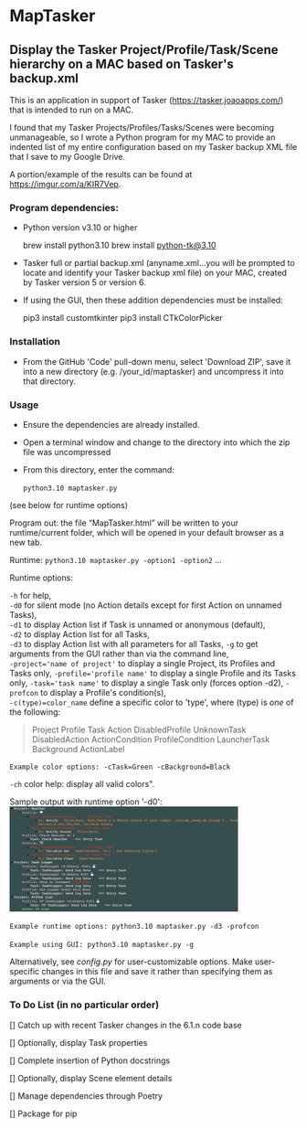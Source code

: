 # MapTasker
## Display the Tasker Project/Profile/Task/Scene hierarchy on a MAC based on Tasker's backup.xml

This is an application in support of Tasker (https://tasker.joaoapps.com/) that is intended to run on a MAC.
 
I found that my Tasker Projects/Profiles/Tasks/Scenes were becoming unmanageable, so I wrote a Python program for my MAC to provide an indented list of my entire configuration based on my Tasker backup XML file that I save to my Google Drive.
 
A portion/example of the results can be found at https://imgur.com/a/KIR7Vep.
 
### Program dependencies:
-	Python version v3.10 or higher     


    brew install python3.10
    brew install python-tk@3.10
-	Tasker full or partial backup.xml (anyname.xml…you will be prompted to locate and identify your Tasker backup xml file) on your MAC, created by Tasker version 5 or version 6. 
-   If using the GUI, then these addition dependencies must be installed:    


    pip3 install customtkinter
    pip3 install CTkColorPicker    
    

### Installation

- From the GitHub 'Code' pull-down menu, select 'Download ZIP', save it into a new directory (e.g. /your_id/maptasker) and uncompress it into that directory.


### Usage 

- Ensure the dependencies are already installed.
- Open a terminal window and change to the directory into which the zip file was uncompressed
- From this directory, enter the command:


     `python3.10 maptasker.py` 
 
 (see below for runtime options)
 
Program out: the file “MapTasker.html” will be written to your runtime/current folder, which will be opened in your default browser as a new tab.
 
Runtime: `python3.10 maptasker.py -option1 -option2` ...
 
Runtime options: 
 
`-h` for help,  
`-d0` for silent mode (no Action details except for first Action on unnamed Tasks),  
`-d1` to display Action list if Task is unnamed or anonymous (default),   
`-d2` to display Action list for all Tasks,    
`-d3` to display Action list with all parameters for all Tasks,
`-g` to get arguments from the GUI rather than via the command line,    
`-project='name of project'` to display a single Project, its Profiles and Tasks only,
`-profile='profile name'` to display a single Profile and its Tasks only,
`-task='task name'` to display a single Task only (forces option -d2), 
`-profcon` to display a Profile's condition(s),   
`-c(type)=color_name`  define a specific color to 'type', where (type) is *one* of the following:
> Project Profile Task Action DisabledProfile UnknownTask DisabledAction ActionCondition ProfileCondition LauncherTask Background ActionLabel
            
    Example color options: -cTask=Green -cBackground=Black     
`-ch`  color help: display all valid colors". 

Sample output with runtime option '-d0':
<img src="/documentation_images/display_level-d0.png" width="400"/>

    Example runtime options: python3.10 maptasker.py -d3 -profcon

    Example using GUI: python3.10 maptasker.py -g

Alternatively, see *config.py* for user-customizable options.  Make user-specific changes in this file and save it rather than specifying them as arguments or via the GUI.


### To Do List (in no particular order)
[] Catch up with recent Tasker changes in the 6.1.n code base

[] Optionally, display Task properties

[] Complete insertion of Python docstrings

[] Optionally, display Scene element details

[] Manage dependencies through Poetry
 
[] Package for pip